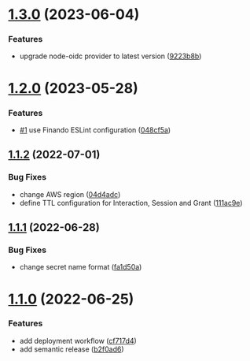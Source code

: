 # [1.3.0](https://github.com/finando/auth-rest-api/compare/1.2.0...1.3.0) (2023-06-04)


### Features

* upgrade node-oidc provider to latest version ([9223b8b](https://github.com/finando/auth-rest-api/commit/9223b8bcf91923b908c058ef7b3403a7dea25209))

# [1.2.0](https://github.com/finando/auth-rest-api/compare/1.1.2...1.2.0) (2023-05-28)


### Features

* [#1](https://github.com/finando/auth-rest-api/issues/1) use Finando ESLint configuration ([048cf5a](https://github.com/finando/auth-rest-api/commit/048cf5af67623363a1e7e4e465b58cef0e536cad))

## [1.1.2](https://github.com/finando/auth-rest-api/compare/1.1.1...1.1.2) (2022-07-01)


### Bug Fixes

* change AWS region ([04d4adc](https://github.com/finando/auth-rest-api/commit/04d4adce4c15d8e5017d81554ed8e6d735731601))
* define TTL configuration for Interaction, Session and Grant ([111ac9e](https://github.com/finando/auth-rest-api/commit/111ac9e3bd44909e87ab4e98fbd5b9e6cc440f99))

## [1.1.1](https://github.com/finando/auth-rest-api/compare/1.1.0...1.1.1) (2022-06-28)


### Bug Fixes

* change secret name format ([fa1d50a](https://github.com/finando/auth-rest-api/commit/fa1d50a097b637ba394231b3ca43a194555e187f))

# [1.1.0](https://github.com/finando/auth-rest-api/compare/1.0.0...1.1.0) (2022-06-25)


### Features

* add deployment workflow ([cf717d4](https://github.com/finando/auth-rest-api/commit/cf717d46e334872ffbcdf3bd5f049962e0a72877))
* add semantic release ([b2f0ad6](https://github.com/finando/auth-rest-api/commit/b2f0ad643ee2624567b89a0a9cb3965e563847e1))
